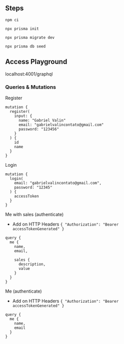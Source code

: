 ## Steps

`npm ci`

`npx prisma init`

`npx prisma migrate dev`

`npx prisma db seed`

## Access Playground

localhost:4001/graphql

### Queries & Mutations

Register

```gql
mutation {
  register(
    input: {
      name: "Gabriel Valin"
      email: "gabrielvalincontato@gmail.com"
      password: "123456"
    }
  ) {
    id
    name
  }
}
```

Login

```gql
mutation {
  login(
    email: "gabrielvalincontato@gmail.com",
    password: "12345"
  ) {
    accessToken
  }
}
```

Me with sales (authenticate)

- Add on HTTP Headers `{ "Authorization": "Bearer accessTokenGenerated" }`

```gql
query {
  me {
    name,
    email,
    
    sales {
      description,
      value
    }
  }
}
```

Me (authenticate)

- Add on HTTP Headers `{ "Authorization": "Bearer accessTokenGenerated" }`

```gql
query {
  me {
    name,
    email
  }
}
```